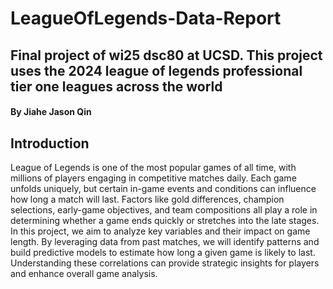 # LeagueOfLegends-Data-Report

## Final project of wi25 dsc80 at UCSD. This project uses the 2024 league of legends professional tier one leagues across the world

#### By Jiahe Jason Qin

## Introduction

League of Legends is one of the most popular games of all time, with millions of players engaging in competitive matches daily. Each game unfolds uniquely, but certain in-game events and conditions can influence how long a match will last. Factors like gold differences, champion selections, early-game objectives, and team compositions all play a role in determining whether a game ends quickly or stretches into the late stages.
In this project, we aim to analyze key variables and their impact on game length. By leveraging data from past matches, we will identify patterns and build predictive models to estimate how long a given game is likely to last. Understanding these correlations can provide strategic insights for players and enhance overall game analysis.
